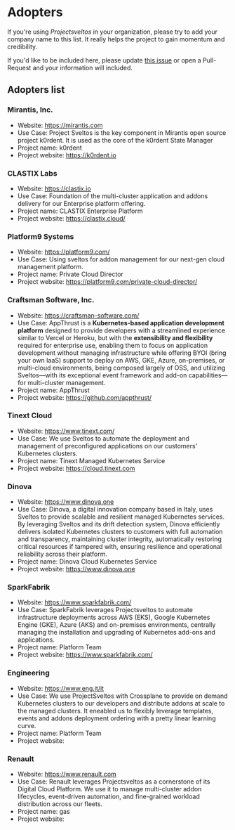 # Adopters

If you're using _Projectsveltos_ in your organization, please try to add your company name to this list.
It really helps the project to gain momentum and credibility.

If you'd like to be included here, please update [this issue](https://github.com/projectsveltos/adopters/issues/1) or open a Pull-Request and your information will included.

## Adopters list

### Mirantis, Inc.

- Website: https://mirantis.com
- Use Case: Project Sveltos is the key component in Mirantis open source project k0rdent. It is used as the core of the k0rdent State Manager
- Project name: k0rdent
- Project website: https://k0rdent.io

### CLASTIX Labs

- Website: https://clastix.io
- Use Case: Foundation of the multi-cluster application and addons delivery for our Enterprise platform offering.
- Project name: CLASTIX Enterprise Platform
- Project website: https://clastix.cloud/

### Platform9 Systems

- Website: https://platform9.com/
- Use Case: Using sveltos for addon management for our next-gen cloud management platform.
- Project name: Private Cloud Director
- Project website: https://platform9.com/private-cloud-director/

### Craftsman Software, Inc.

- Website: <https://craftsman-software.com/>
- Use Case: AppThrust is a **Kubernetes-based application development platform** designed to provide developers with a streamlined experience similar to Vercel or Heroku, but with the **extensibility and flexibility** required for enterprise use, enabling them to focus on application development without managing infrastructure while offering BYOI (bring your own IaaS) support to deploy on AWS, GKE, Azure, on-premises, or multi-cloud environments, being composed largely of OSS, and utilizing Sveltos—with its exceptional event framework and add-on capabilities—for multi-cluster management.
- Project name: AppThrust
- Project website: <https://github.com/appthrust/>

### Tinext Cloud

- Website: https://www.tinext.com/
- Use Case: We use Sveltos to automate the deployment and management of preconfigured applications on our customers' Kubernetes clusters.
- Project name: Tinext Managed Kubernetes Service
- Project website: https://cloud.tinext.com

### Dinova

- Website: https://www.dinova.one
- Use Case: Dinova, a digital innovation company based in Italy, uses Sveltos to provide scalable and resilient managed Kubernetes services. By leveraging Sveltos and its drift detection system, Dinova efficiently delivers isolated Kubernetes clusters to customers with full automation and transparency, maintaining cluster integrity, automatically restoring critical resources if tampered with, ensuring resilience and operational reliability across their platform.
- Project name: Dinova Cloud Kubernetes Service
- Project website: https://www.dinova.one

### SparkFabrik

- Website: https://www.sparkfabrik.com/
- Use Case: SparkFabrik leverages Projectsveltos to automate infrastructure deployments across AWS (EKS), Google Kubernetes Engine (GKE), Azure (AKS) and on-premises environments, centrally managing the installation and upgrading of Kubernetes add-ons and applications.
- Project name: Platform Team
- Project website: https://www.sparkfabrik.com/

### Engineering

- Website: https://www.eng.it/it
- Use Case: We use ProjectSveltos with Crossplane to provide on demand Kubernetes clusters to our developers and distribute addons at scale to the managed clusters. It eneabled us to flexibly leverage templates, events and addons deployment ordering with a pretty linear learning curve.
- Project name: Platform Team
- Project website:

### Renault

- Website: https://www.renault.com
- Use Case: Renault leverages Projectsveltos as a cornerstone of its Digital Cloud Platform. We use it to manage multi-cluster addon lifecycles, event-driven automation, and fine-grained workload distribution across our fleets.
- Project name: gas
- Project website:
